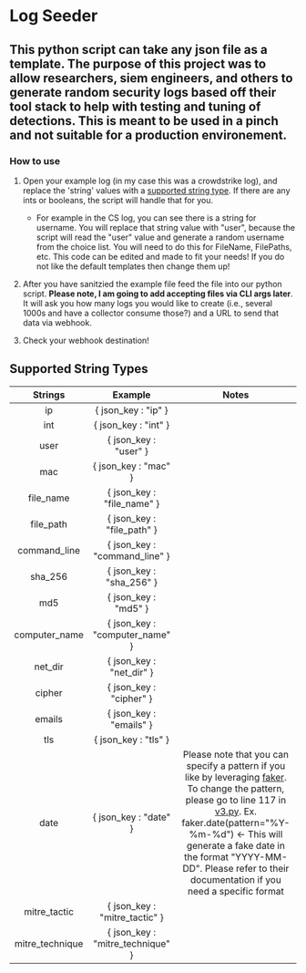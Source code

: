 # Log Seeder

## This python script can take any json file as a template. The purpose of this project was to allow researchers, siem engineers, and others to generate random security logs based off their tool stack to help with testing and tuning of detections. This is meant to be used in a pinch and not suitable for a production environement. 

### How to use

1. Open your example log (in my case this was a crowdstrike log), and replace the 'string' values with a [supported string type](#supported-string-types). If there are any ints or booleans, the script will handle that for you. 
    - For example in the CS log, you can see there is a string for username. You will replace that string value with "user", because the script will read the "user" value and generate a random username from the choice list. You will need to do this for FileName, FilePaths, etc. This code can be edited and made to fit your needs! If you do not like the default templates then change them up!

2. After you have sanitzied the example file feed the file into our python script. **Please note, I am going to add accepting files via CLI args later**. It will ask you how many logs you would like to create (i.e., several 1000s and have a collector consume those?) and a URL to send that data via webhook. 


3. Check your webhook destination! 





## Supported String Types
| Strings | Example | Notes |
| :-------------: | :-------------: | :-------------: |
ip | { json_key : "ip" }
int | { json_key : "int" }
user | { json_key : "user" }
mac | { json_key : "mac" }
file_name | { json_key : "file_name" }
file_path | { json_key : "file_path" }
command_line | { json_key : "command_line" }
sha_256 | { json_key : "sha_256" }
md5 | { json_key : "md5" }
computer_name | { json_key : "computer_name" }
net_dir | { json_key : "net_dir" }
cipher | { json_key : "cipher" }
emails | { json_key : "emails" }
tls | { json_key : "tls" }
date | { json_key : "date" } | Please note that you can specify a pattern if you like by leveraging [faker](https://faker.readthedocs.io/en/master/providers/faker.providers.date_time.html). To change the pattern, please go to line 117 in [v3.py](/loggen/v2/v3.py).  Ex. faker.date(pattern="%Y-%m-%d") <- This will generate a fake date in the format "YYYY-MM-DD". Please refer to their documentation if you need a specific format
mitre_tactic | { json_key : "mitre_tactic" } |
mitre_technique | { json_key : "mitre_technique" } | 